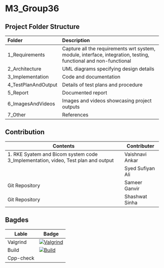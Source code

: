 # M3_Group36

## Project Folder Structure 
| Folder              | Description                                                                                                     |
| :------------------ | :-------------------------------------------------------------------------------------------------------------- |
| 1_Requirements      | Capture all the requirements wrt system, module, interface, integration, testing, functional and non-functional |
| 2_Architecture      | UML diagrams specifying design details                                                                          |
| 3_Implementation    | Code and documentation                                                                                          |
| 4_TestPlanAndOutput | Details of test plans and procedure                                                                             |
| 5_Report            | Documented report                                                                                               |
| 6_ImagesAndVideos   | Images and videos showcasing project outputs                                                                    |
| 7_Other             | References                                                                                                      |

## Contribution
| Contents     | Contributer |
| ---------------- | ------------ |
| 1. RKE Syatem and Bicom system code 3_Implementation, video, Test plan and output  |   Vaishnavi Ankar  |
| | Syed Sufiyan Ali |
| Git Repository | Sameer Ganvir |
| Git Repository | Shashwat Sinha |

## Bagdes

| Lable | Badge |
| ------ | ------ |
| Valgrind | [![Valgrind](https://github.com/shashwat2811/M3_Group36/actions/workflows/Valgrind.yml/badge.svg)](https://github.com/shashwat2811/M3_Group36/actions/workflows/Valgrind.yml) |
| Build | [![Build](https://github.com/shashwat2811/M3_Group36/actions/workflows/Build.yml/badge.svg)](https://github.com/shashwat2811/M3_Group36/actions/workflows/Build.yml) |
| Cpp-check | 

